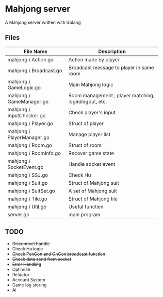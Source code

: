 # Mahjong server

A Mahjong server written with Golang

## Files

| File Name | Description |
| --- | --- |
| mahjong / Action.go | Action made by player |
| mahjong / Broadcast.go | Broadcast message to player in same room |
| mahjong / GameLogic.go | Main Mahjong logic |
| mahjong / GameManager.go | Room management , player matching, login/logout, etc. |
| mahjong / InputChecker.go | Check player's input |
| mahjong / Player.go | Struct of player |
| mahjong / PlayerManager.go | Manage player list |
| mahjong / Room.go | Struct of room |
| mahjong / RoomInfo.go | Recover game state |
| mahjong / SocketEvent.go | Handle socket event |
| mahjong / SSJ.go | Check Hu |
| mahjong / Suit.go | Struct of Mahjong suit |
| mahjong / SuitSet.go | A set of Mahjong suit |
| mahjong / Tile.go | Struct of Mahjong tile |
| mahjong / Util.go | Useful function |
| server.go | main program |

## TODO

- ~~Disconnect handle~~
- ~~Check Hu logic~~
- ~~Check PonGon and OnGon broadcast function~~
- ~~Check data send from socket~~
- ~~Error Handling~~
- Optimize
- Refactor
- Account System
- Game log storing
- AI
